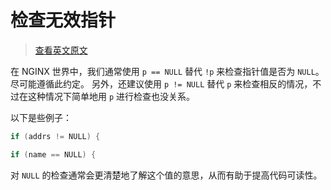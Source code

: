 # 检查无效指针

> [查看英文原文](https://github.com/openresty/openresty.org/blob/9fa7554feee056304cd788d4584d6cf21442fd3f/v2/en/c-coding-style-guide.md#checking-pointer-nullity)

在 NGINX 世界中，我们通常使用 `p == NULL` 替代 `!p` 来检查指针值是否为 `NULL`。尽可能遵循此约定。
另外，还建议使用 `p != NULL` 替代 `p` 来检查相反的情况，不过在这种情况下简单地用 `p` 进行检查也没关系。

以下是些例子：

```C
if (addrs != NULL) {
```

```C
if (name == NULL) {
```

对 `NULL` 的检查通常会更清楚地了解这个值的意思，从而有助于提高代码可读性。